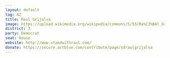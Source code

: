 ```yaml
---
layout: default
tag: AZ
title: Raul Grijalva
image: https://upload.wikimedia.org/wikipedia/commons/5/53/Ra%C3%BAl_Grijalva.jpg
district: 3
party: Democrat
seat: House
website: http://www.standwithraul.com/
donate: https://secure.actblue.com/contribute/page/sdraulgrijalva
---
```

